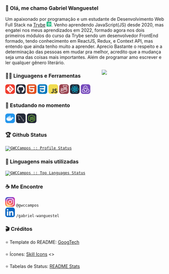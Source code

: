 ### 👋 Olá, me chamo Gabriel Wanguestel

Um apaixonado por programação e um estudante de Desenvolvimento Web Full Stack na [Trybe](https://betrybe.com) <img height="15" src="./download.png" alt="Trybe icon"/>. Venho aprendendo JavaScript(JS) desde 2020, mas engatei nos meus aprendizados em 2022, formado agora nos dois primeiros módulos do curso da Trybe sendo um desenvolvedor FrontEnd formado, tendo conhecimento em ReactJS, Redux, e Context API, mas entendo que ainda tenho muito a aprender. Aprecio Bastante o respeito e a determinação das pessoas em mudar pra melhor, acredito que a mudança seja uma das coisas mais importantes. Além de programar amo escrever e ler qualquer gênero literário. 
 


<img align='right' src='https://user-images.githubusercontent.com/5713670/87202985-820dcb80-c2b6-11ea-9f56-7ec461c497c3.gif' width='200"'>

### 👨‍💻 Linguagens e Ferramentas

<div align="left">
<code><a href="https://git-scm.com/doc"><img height="30" src="https://github.com/tandpfun/skill-icons/raw/main/icons/Git.svg" alt="Git Icon"/></a></code>
<code><a href="https://docs.github.com/pt"><img height="30" src="https://github.com/tandpfun/skill-icons/raw/main/icons/Github-Dark.svg" alt="GitHub Icon"/></a></code>
<code><a href="https://developer.mozilla.org/docs/Web/HTML"><img height="30" src="https://github.com/tandpfun/skill-icons/raw/main/icons/HTML.svg" alt="HTML Icon"/></a></code>
<code><a href="https://developer.mozilla.org/docs/Web/CSS"><img height="30" src="https://github.com/tandpfun/skill-icons/raw/main/icons/CSS.svg" alt="CSS Icon"/></a></code>
<code><a href="https://developer.mozilla.org/docs/Web/JavaScript"><img height="30" src="https://github.com/tandpfun/skill-icons/raw/main/icons/JavaScript.svg" alt="JavaScript Icon"/></a></code>
<code><a href="https://jestjs.io/docs/getting-started"><img height="30" src="https://github.com/tandpfun/skill-icons/raw/main/icons/Jest.svg" alt="Jest Icon"/></a></code>
<code><a href="https://reactjs.org/docs/getting-started.html"><img height="30" src="https://github.com/tandpfun/skill-icons/blob/main/icons/React-Dark.svg" alt="React Icon"/></a></code>
<code><a href="https://redux.js.org/introduction/getting-started"><img height="30" src="https://github.com/tandpfun/skill-icons/blob/main/icons/Redux.svg" alt="Redux Icon"/></a></code>
</div>

### 📖 Estudando no momento
<div align="left">
<code><a href="https://docs.docker.com/get-started/"><img height="30" src="https://github.com/tandpfun/skill-icons/raw/main/icons/Docker.svg" alt="Docker Icon"/></a></code>
<code><a href="https://docs.oracle.com/en-us/iaas/mysql-database/doc/getting-started.html"><img height="30" src="https://github.com/tandpfun/skill-icons/raw/main/icons/MySQL-Dark.svg" alt="MySQL Icon"/></a></code>
<code><a href="https://nodejs.org/en/docs/"><img height="30" src="https://github.com/tandpfun/skill-icons/raw/main/icons/NodeJS-Dark.svg" alt="NodeJS Icon"/></a></code>
<div>

### 🏆 Github Status
<code><a href=""><img src="https://github-readme-stats.vercel.app/api?username=GWCCampos&theme=dracula" alt="GWCCampos :: Profile Status"></a></code>

### 🥇 Linguagens mais utilizadas
<code><a href=""><img src="https://github-readme-stats.vercel.app/api/top-langs/?username=GWCCampos&layout=compact&theme=dracula" alt="GWCCampos :: Top Languages Status"/></a></code>

### ☕ Me Encontre
<div align="left">
 <code><a href="https://www.instagram.com/gwccampos/"><img height="30" src="https://github.com/tandpfun/skill-icons/raw/main/icons/Instagram.svg" alt="Instagram Icon"/></a></code>
 <code><span>@gwccampos</span></code>
<div>
<div align="left">
 <code><a href="https://www.linkedin.com/in/gabriel-wanguestel"><img height="30" src="https://github.com/tandpfun/skill-icons/raw/main/icons/LinkedIn.svg" alt="Linkedin Icon"/></a></code>
 <code><span>/gabriel-wanguestel</span></code>
<div>

### 🎬 Créditos

⭐️ Template do README: [GoogTech](https://github.com/GoogTech)

⭐️ Ícones: [Skill Icons](https://github.com/tandpfun/skill-icons) <>

⭐️ Tabelas de Status: [README Stats](https://github.com/anuraghazra/github-readme-stats) </br>
